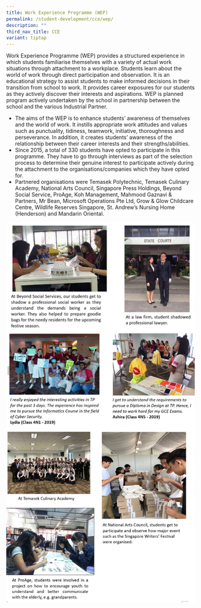 ```yaml
---
title: Work Experience Programme (WEP)
permalink: /student-development/cce/wep/
description: ""
third_nav_title: CCE
variant: tiptap
---
```

<p>Work Experience Programme (WEP) provides a structured experience in which students familiarise themselves with a variety of actual work situations through attachment to a workplace. Students learn about the world of work through direct participation and observation. It is an educational strategy to assist students to make informed decisions in their transition from school to work. It&nbsp;provides career exposures for our students as they actively discover their interests and aspirations.&nbsp;WEP is planned program actively undertaken by the school in partnership between the school and the various Industrial Partner.</p>
<ul>
<li>The aims of the WEP is to enhance students’ awareness of themselves and the world of work. It instills appropriate work attitudes and values such as punctuality, tidiness, teamwork, initiative, thoroughness and perseverance. In addition, it creates students’ awareness of the relationship between their career interests and their strengths/abilities.</li>
<li>Since 2015, a total of 330 students have opted to participate in this programme. They have to go through interviews as part of the selection process to determine their genuine interest to participate actively during the attachment to the organisations/companies which they have opted for.</li>
<li>Partnered organisations were Temasek Polytechnic, Temasek Culinary Academy, National Arts Council, Singapore Press Holdings, Beyond Social Service, ProAge, Koh Management, Mahmood Gaznavi &amp; Partners, Mr Bean, Microsoft Operations Pte Ltd, Grow &amp; Glow Childcare Centre, Wildlife Reserves Singapore, St. Andrew’s Nursing Home (Henderson) and Mandarin Oriental.</li>
</ul>
<img src="/images/wep.jpg">
<img src="/images/wep2.jpg">